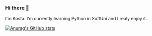 ### Hi there 👋 

I'm Kosta. I’m currently learning Python in SoftUni and I realy enjoy it.

[![Anurag's GitHub stats](https://github-readme-stats.vercel.app/api?username=kostakazakoff)](https://github.com/anuraghazra/github-readme-stats)
